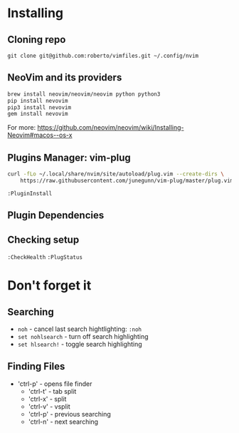 # Installing

## Cloning repo

`git clone git@github.com:roberto/vimfiles.git ~/.config/nvim`

## NeoVim and its providers

```sh
brew install neovim/neovim/neovim python python3
pip install nevovim
pip3 install nevovim
gem install nevovim
```

For more: https://github.com/neovim/neovim/wiki/Installing-Neovim#macos--os-x

## Plugins Manager: vim-plug

```sh
curl -fLo ~/.local/share/nvim/site/autoload/plug.vim --create-dirs \
    https://raw.githubusercontent.com/junegunn/vim-plug/master/plug.vim
```

`:PluginInstall`

## Plugin Dependencies

## Checking setup

`:CheckHealth`
`:PlugStatus`

# Don't forget it

## Searching

* `noh` - cancel last search hightlighting: `:noh`
* `set nohlsearch` - turn off search highlighting
* `set hlsearch!` - toggle search highlighting

## Finding Files

* 'ctrl-p' - opens file finder
  * 'ctrl-t' - tab split 
  * 'ctrl-x' - split
  * 'ctrl-v' - vsplit
  * 'ctrl-p' - previous searching
  * 'ctrl-n' - next searching
